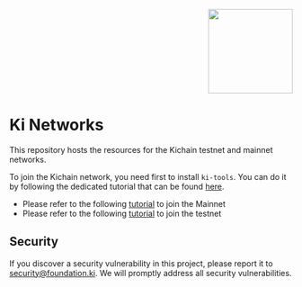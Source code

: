 <p align="right">
    <img width=150px src="https://wallet-testnet.blockchain.ki/static/img/icons/ki-chain.png" />
</p>

# Ki Networks
This repository hosts the resources for the Kichain testnet and mainnet networks.

To join the Kichain network, you need first to install `ki-tools`. You can do it by following the dedicated tutorial that can be found [here](https://github.com/KiFoundation/ki-tools/blob/master/README.md).

- Please refer to the following [tutorial](https://github.com/KiFoundation/ki-networks/blob/v0.1/Mainnet/kichain-2/README.md) to join the Mainnet
- Please refer to the following [tutorial](https://medium.com/ki-foundation/welcome-to-the-kazeki-testnet-840fa97ba29) to join the testnet


## Security
If you discover a security vulnerability in this project, please report it to security@foundation.ki. We will promptly address all security vulnerabilities.
